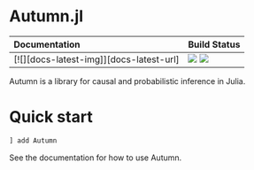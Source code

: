 # Autumn.jl

| **Documentation**                       | **Build Status**                                                                                |
|:--------------------------------------- |:----------------------------------------------------------------------------------------------- |
| [![][docs-latest-img]][docs-latest-url] | [![][giactions-img]][giactions-url] [![][codecov-img]][codecov-url] |

Autumn is a library for causal and probabilistic inference in Julia.

# Quick start


```julia
] add Autumn
```

See the documentation for how to use Autumn. 

[docs-dev-img]: https://img.shields.io/badge/docs-dev-blue.svg
[docs-dev-url]: https://riadas.github.io/Autumn.jl/dev

[giactions-img]: https://github.com/riadas/Autumn.jl/workflows/CI/badge.svg
[giactions-url]: https://github.com/riadas/Autumn.jl/actions

[codecov-img]: https://codecov.io/github/riadas/Autumn.jl/coverage.svg?branch=master
[codecov-url]: http://codecov.io/github/riadas/Autumn.jl?branch=master
